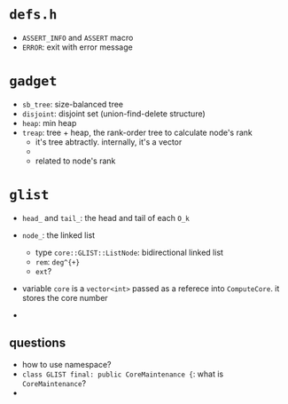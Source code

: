 # `defs.h`

- `ASSERT_INFO` and `ASSERT` macro
- `ERROR`: exit with error message
# `gadget`

- `sb_tree`: size-balanced tree
- `disjoint`: disjoint set (union-find-delete structure)
- `heap`: min heap
- `treap`: tree + heap, the rank-order tree to calculate node's rank
  - it's tree abtractly. internally, it's a vector
  - 
  - related to node's rank


# `glist`


- `head_` and `tail_`: the head and tail of each `O_k`
- `node_`: the linked list
  - type `core::GLIST::ListNode`: bidirectional linked list
  - `rem`: `deg^{+}`
  - `ext`?

- variable `core` is a `vector<int>` passed as a referece into `ComputeCore`. it stores the core number
- 

## questions

- how to use namespace? 
- `class GLIST final: public CoreMaintenance {`: what is `CoreMaintenance`?
- 